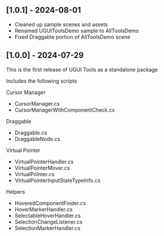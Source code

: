 ## [1.0.1] - 2024-08-01
* Cleaned up sample scenes and assets
* Renamed UGUIToolsDemo sample to AllToolsDemo
* Fixed Draggable portion of AllToolsDemo scene

## [1.0.0] - 2024-07-29
This is the first release of UGUI Tools as a standalone package

Includes the following scripts

Cursor Manager
* CursorManager.cs
* CursorManagerWithComponentCheck.cs

Draggable
* Draggable.cs
* DraggableNode.cs

Virtual Pointer
* VirtualPointerHandler.cs
* VirtualPointerMover.cs
* VirtualPointer.cs
* VirtualPointerInputStateTypeInfo.cs

Helpers
* HoveredComponentFinder.cs
* HoverMarkerHandler.cs
* SelectableHoverHandler.cs
* SelectionChangeListener.cs
* SelectionMarkerHandler.cs
